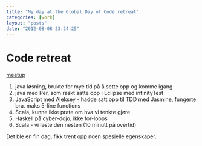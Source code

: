 ```yaml
---
title: "My day at the Global Day of Code retreat"
categories: [work]
layout: "posts"
date: "2012-08-08 23:24:25"
---
```


# Code retreat
[meetup][meetup]

1. java løsning, brukte for mye tid på å sette opp og komme igang
2. java med Per, som raskt satte opp i Eclipse med infinityTest
3. JavaScript med Aleksey - hadde satt opp til TDD med Jasmine, fungerte bra. maks 5-line functions
4. Scala, kunne ikke prate om hva vi tenkte gjøre
5. Haskell på cyber-dojo, ikke for-loops
6. Scala - vi løste den nesten (10 minutt på overtid)

Det ble en fin dag, fikk trent opp noen spesielle egenskaper.


  [meetup]: http://www.meetup.com/OsloCodingDojo/events/93003312/  "Meetup page"
